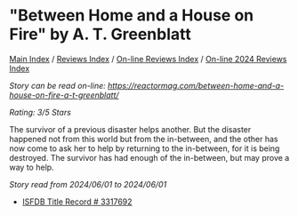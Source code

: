 # "Between Home and a House on Fire" by A. T. Greenblatt

[Main Index](../../../README.md) / [Reviews Index](../../README.md) / [On-line Reviews Index](../README.md) / [On-line 2024 Reviews Index](README.md)

*Story can be read on-line: <https://reactormag.com/between-home-and-a-house-on-fire-a-t-greenblatt/>*

*Rating: 3/5 Stars*

The survivor of a previous disaster helps another. But the disaster happened not from this world but from the in-between, and the other has now come to ask her to help by returning to the in-between, for it is being destroyed. The survivor has had enough of the in-between, but may prove a way to help.

*Story read from 2024/06/01 to 2024/06/01*

- [ISFDB Title Record # 3317692](https://www.isfdb.org/cgi-bin/title.cgi?3317692)
